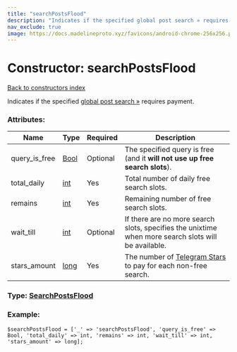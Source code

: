```yaml
---
title: "searchPostsFlood"
description: "Indicates if the specified global post search » requires payment."
nav_exclude: true
image: https://docs.madelineproto.xyz/favicons/android-chrome-256x256.png
---
```

# Constructor: searchPostsFlood  
[Back to constructors index](/API_docs/constructors/index.html)



Indicates if the specified [global post search »](https://core.telegram.org/api/search#posts-tab) requires payment.

### Attributes:

| Name     |    Type       | Required | Description |
|----------|---------------|----------|-------------|
|query\_is\_free|[Bool](/API_docs/types/Bool.html) | Optional|The specified query is free (and it **will not use up free search slots**).|
|total\_daily|[int](/API_docs/types/int.html) | Yes|Total number of daily free search slots.|
|remains|[int](/API_docs/types/int.html) | Yes|Remaining number of free search slots.|
|wait\_till|[int](/API_docs/types/int.html) | Optional|If there are no more search slots, specifies the unixtime when more search slots will be available.|
|stars\_amount|[long](/API_docs/types/long.html) | Yes|The number of [Telegram Stars](https://core.telegram.org/api/stars) to pay for each non-free search.|



### Type: [SearchPostsFlood](/API_docs/types/SearchPostsFlood.html)


### Example:

```
$searchPostsFlood = ['_' => 'searchPostsFlood', 'query_is_free' => Bool, 'total_daily' => int, 'remains' => int, 'wait_till' => int, 'stars_amount' => long];
```  
